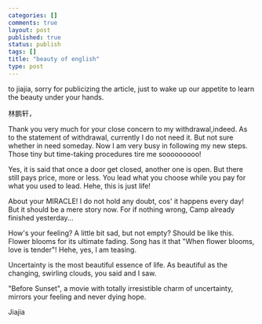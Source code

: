 ```yaml
--- 
categories: []
comments: true
layout: post
published: true
status: publish
tags: []
title: "beauty of english"
type: post
---
```

<div id="msgcns!3725CC0EE38B1F6!203" class="bvMsg">to jiajia, sorry for publicizing the article, just to wake up our appetite to learn the beauty under your hands.

林鹏轩，

Thank you very much for your close concern to my withdrawal,indeed. As to the statement of withdrawal, currently I do not need it. But not sure whether in need someday. Now I am very busy in following my new steps. Those tiny but time-taking procedures tire me sooooooooo!

Yes, it is said that once a door get closed, another one is open. But there still pays price, more or less.  You lead what you choose while you pay for what you used to lead. Hehe, this is just life!

About your MIRACLE! I do not hold any doubt, cos' it happens every day! But it should be a mere story now. For if nothing wrong, Camp already finished yesterday... 

How's your feeling? A little bit sad, but not empty? Should be like this. Flower blooms for its ultimate fading. Song has it that "When flower blooms, love is tender"! Hehe, yes, I am teasing.

Uncertainty is the most beautiful essence of life. As beautiful as the changing, swirling clouds, you said and I saw.

"Before Sunset", a movie with totally irresistible charm of uncertainty, mirrors your feeling and never dying hope.

Jiajia</div>
